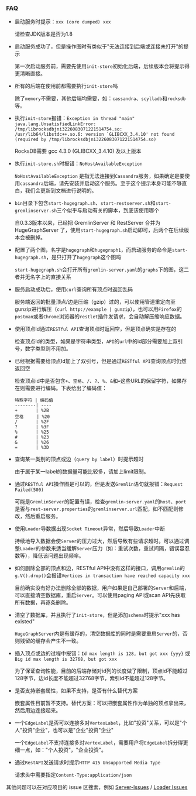 ### FAQ

- 启动服务时提示：`xxx (core dumped) xxx`

  请检查JDK版本是否为1.8  

- 启动服务成功了，但是操作图时有类似于"无法连接到后端或连接未打开"的提示

  第一次启动服务前，需要先使用`init-store`初始化后端，后续版本会将提示得更清晰直接。

- 所有的后端在使用前都需要执行`init-store`吗

  除了`memory`不需要，其他后端均需要，如：`cassandra`、`scylladb`和`rocksdb`等。

- 执行`init-store`报错：```Exception in thread "main" java.lang.UnsatisfiedLinkError: /tmp/librocksdbjni3226083071221514754.so: /usr/lib64/libstdc++.so.6: version `GLIBCXX_3.4.10' not found (required by /tmp/librocksdbjni3226083071221514754.so)```

  RocksDB需要 gcc 4.3.0 (GLIBCXX_3.4.10) 及以上版本

- 执行`init-store.sh`时报错：`NoHostAvailableException`

  `NoHostAvailableException` 是指无法连接到`Cassandra`服务，如果确定是要使用`cassandra`后端，请先安装并启动这个服务。至于这个提示本身可能不够直白，我们会更新到文档进行说明的。

- `bin`目录下包含`start-hugegraph.sh`、`start-restserver.sh`和`start-gremlinserver.sh`三个似乎与启动有关的脚本，到底该使用哪个

  自0.3.3版本以来，已经把 GremlinServer 和 RestServer 合并为 HugeGraphServer 了，使用`start-hugegraph.sh`启动即可，后两个在后续版本会被删掉。

- 配置了两个图，名字是`hugegraph`和`hugegraph1`，而启动服务的命令是`start-hugegraph.sh`，是只打开了`hugegraph`这个图吗

  `start-hugegraph.sh`会打开所有`gremlin-server.yaml`的`graphs`下的图，这二者并无名字上的直接关系

- 服务启动成功后，使用`curl`查询所有顶点时返回乱码

  服务端返回的批量顶点/边是压缩（gzip）过的，可以使用管道重定向至gunzip进行解压（`curl http://example | gunzip`），也可以用`Firefox`的`postman`或者`Chrome`浏览器的`restlet`插件发请求，会自动解压缩响应数据。

- 使用顶点Id通过`RESTful API`查询顶点时返回空，但是顶点确实是存在的

  检查顶点Id的类型，如果是字符串类型，`API`的`url`中的id部分需要加上双引号，数字类型则不用加。

- 已经根据需要给顶点Id加上了双引号，但是通过`RESTful API`查询顶点时仍然返回空
  
  检查顶点id中是否包含`+`、`空格`、`/`、`?`、`%`、`&`和`=`这些URL的保留字符，如果存在则需要进行编码。下表给出了编码值：
  
  ```
  特殊字符 | 编码值
  --------| ----
  +       | %2B
  空格     | %20
  /       | %2F
  ?       | %3F
  %       | %25
  #       | %23
  &       | %26
  =       | %3D
  ```
  
- 查询某一类别的顶点或边（`query by label`）时提示超时

  由于属于某一label的数据量可能比较多，请加上limit限制。

- 通过`RESTful API`操作图是可以的，但是发送`Gremlin`语句就报错：`Request Failed(500)`

  可能是`GremlinServer`的配置有误，检查`gremlin-server.yaml`的`host`、`port`是否与`rest-server.properties`的`gremlinserver.url`匹配，如不匹配则修改，然后重启服务。

- 使用`Loader`导数据出现`Socket Timeout`异常，然后导致`Loader`中断

  持续地导入数据会使`Server`的压力过大，然后导致有些请求超时。可以通过调整`Loader`的参数来适当缓解`Server`压力（如：重试次数，重试间隔，错误容忍数等），降低该问题出现频率。

- 如何删除全部的顶点和边，RESTful API中没有这样的接口，调用`gremlin`的`g.V().drop()`会报错`Vertices in transaction have reached capacity xxx`

  目前确实没有好办法删除全部的数据，用户如果是自己部署的`Server`和后端，可以直接清空数据库，重启`Server`。可以使用paging API或scan API先获取所有数据，再逐条删除。

- 清空了数据库，并且执行了`init-store`，但是添加`schema`时提示"xxx has existed"

  `HugeGraphServer`内是有缓存的，清空数据库的同时是需要重启`Server`的，否则残留的缓存会产生不一致。

- 插入顶点或边的过程中报错：`Id max length is 128, but got xxx {yyy}` 或 `Big id max length is 32768, but got xxx`

  为了保证查询性能，目前的后端存储对id列的长度做了限制，顶点id不能超过128字节，边id长度不能超过32768字节，索引id不能超过128字节。

- 是否支持嵌套属性，如果不支持，是否有什么替代方案

  嵌套属性目前暂不支持。替代方案：可以把嵌套属性作为单独的顶点拿出来，然后用边连接起来。

- 一个`EdgeLabel`是否可以连接多对`VertexLabel`，比如"投资"关系，可以是"个人"投资"企业"，也可以是"企业"投资"企业"

  一个`EdgeLabel`不支持连接多对`VertexLabel`，需要用户将`EdgeLabel`拆分得更细一点，如："个人投资"，"企业投资"。

- 通过`RestAPI`发送请求时提示`HTTP 415 Unsupported Media Type`

  请求头中需要指定`Content-Type:application/json`

其他问题可以在对应项目的 issue 区搜索，例如 [Server-Issues](https://github.com/hugegraph/hugegraph/issues) / [Loader Issues](https://github.com/hugegraph/hugegraph-loader/issues)
